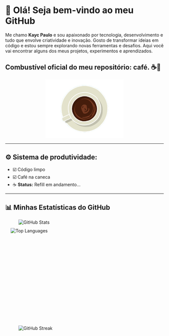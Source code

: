 ## <h1>👋 Olá! Seja bem-vindo ao meu GitHub</h1>


Me chamo <strong>Kayc Paulo</strong> e sou apaixonado por tecnologia, desenvolvimento e tudo que envolve criatividade e inovação.
Gosto de transformar ideias em código e estou sempre explorando novas ferramentas e desafios.
Aqui você vai encontrar alguns dos meus projetos, experimentos e aprendizados.

<h2>Combustível oficial do meu repositório: café. ☕🚀</h2>

<div align="center">
  <img src="assets/gif/Coffee Ripple.gif" alt="Imagem sem fundo" width="250"/>
</div>

---

## ⚙️ Sistema de produtividade:

- ☑️ Código limpo  
- ☑️ Café na caneca  
- ☕ **Status:** Refill em andamento...

---

## 📊 Minhas Estatísticas do GitHub

<div style="display: flex; justify-content: center; gap: 10px; flex-wrap: wrap; align-items: stretch;">

  <img src="https://github-readme-stats.vercel.app/api?username=KaycPaulo&show_icons=true&theme=github_dark" alt="GitHub Stats" width="420"/>

  <img src="https://github-readme-stats.vercel.app/api/top-langs/?username=KaycPaulo&layout=compact&theme=github_dark" alt="Top Languages" width="470" height="300"/>

  <img src="https://streak-stats.demolab.com?user=KaycPaulo&theme=github-dark" alt="GitHub Streak" width="420"/>

</div>
